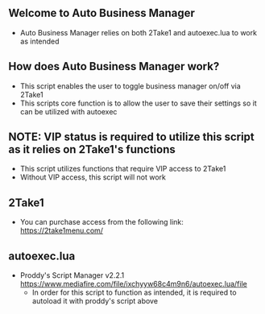 ## Welcome to Auto Business Manager
- Auto Business Manager relies on both 2Take1 and autoexec.lua to work as intended

## How does Auto Business Manager work?
- This script enables the user to toggle business manager on/off via 2Take1
- This scripts core function is to allow the user to save their settings so it can be utilized with autoexec

## NOTE: VIP status is required to utilize this script as it relies on 2Take1's functions
- This script utilizes functions that require VIP access to 2Take1
- Without VIP access, this script will not work

## 2Take1
- You can purchase access from the following link:
https://2take1menu.com/

## autoexec.lua
- Proddy's Script Manager v2.2.1
https://www.mediafire.com/file/ixchyyw68c4m9n6/autoexec.lua/file
  - In order for this script to function as intended, it is required to autoload it with proddy's script above
